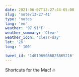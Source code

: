 ```yaml
---
date: 2021-06-07T13:27:44-05:00
slug: 'note/13-27-41'
type: 'notes'
lang: 'en'
weather: '97.91°F'
weather_summary: 'Clear'
weather_icon: 'clear-day'
lat: '26'
long: '-100'

tweet_id: '1401969086825865216'
---
```

Shortcuts for the Mac! 🔥